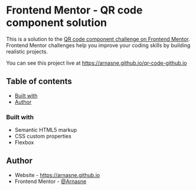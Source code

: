 # Frontend Mentor - QR code component solution

This is a solution to the [QR code component challenge on Frontend Mentor](https://www.frontendmentor.io/challenges/qr-code-component-iux_sIO_H). Frontend Mentor challenges help you improve your coding skills by building realistic projects. 

You can see this project live at https://arnasne.github.io/qr-code-github.io

## Table of contents

- [Built with](#built-with)
- [Author](#author)

### Built with

- Semantic HTML5 markup
- CSS custom properties
- Flexbox

## Author

- Website - https://arnasne.github.io
- Frontend Mentor - [@Arnasne](https://www.frontendmentor.io/profile/Arnasne)

